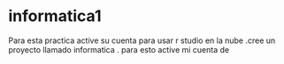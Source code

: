# informatica1
Para esta practica active su cuenta para usar r studio en la nube .cree un proyecto llamado informatica .
para esto active mi cuenta de 
